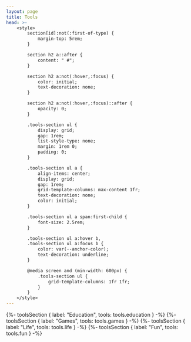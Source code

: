 ```yaml
---
layout: page
title: Tools
head: >-
    <style>
        section[id]:not(:first-of-type) {
            margin-top: 5rem;
        }

        section h2 a::after {
            content: " #";
        }

        section h2 a:not(:hover,:focus) {
            color: initial;
            text-decoration: none;
        }

        section h2 a:not(:hover,:focus)::after {
            opacity: 0;
        }

        .tools-section ul {
            display: grid;
            gap: 1rem;
            list-style-type: none;
            margin: 1rem 0;
            padding: 0;
        }

        .tools-section ul a {
            align-items: center;
            display: grid;
            gap: 1rem;
            grid-template-columns: max-content 1fr;
            text-decoration: none;
            color: initial;
        }

        .tools-section ul a span:first-child {
            font-size: 2.5rem;
        }

        .tools-section ul a:hover b,
        .tools-section ul a:focus b {
            color: var(--anchor-color);
            text-decoration: underline;
        }

        @media screen and (min-width: 600px) {
            .tools-section ul {
                grid-template-columns: 1fr 1fr;
            }
        }
    </style>
---
```


{%- toolsSection { label: "Education", tools: tools.education } -%}
{%- toolsSection { label: "Games", tools: tools.games } -%}
{%- toolsSection { label: "Life", tools: tools.life } -%}
{%- toolsSection { label: "Fun", tools: tools.fun } -%}

